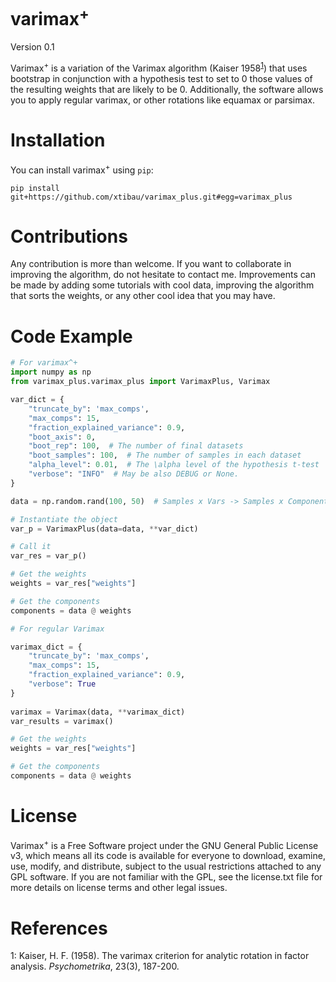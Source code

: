 # varimax<sup>+</sup>
Version 0.1


Varimax<sup>+</sup> is a variation of the Varimax algorithm (Kaiser 1958<sup>[1](#kaiser)</sup>) that uses bootstrap in conjunction with a hypothesis test to set to 0 those values of the resulting weights that are likely to be 0. Additionally, the software allows you to apply regular varimax, or other rotations like equamax or parsimax. 
# Installation
You can install varimax<sup>+</sup> using `pip`:

`pip install git+https://github.com/xtibau/varimax_plus.git#egg=varimax_plus`

# Contributions
Any contribution is more than welcome. If you want to collaborate in improving the algorithm, do not hesitate to contact me.  Improvements can be made by adding some tutorials with cool data, improving the algorithm that sorts the weights, or any other cool idea that you may have. 

# Code Example

```python
# For varimax^+
import numpy as np
from varimax_plus.varimax_plus import VarimaxPlus, Varimax

var_dict = {
    "truncate_by": 'max_comps',
    "max_comps": 15,
    "fraction_explained_variance": 0.9,
    "boot_axis": 0,
    "boot_rep": 100,  # The number of final datasets
    "boot_samples": 100,  # The number of samples in each dataset
    "alpha_level": 0.01,  # The \alpha level of the hypothesis t-test
    "verbose": "INFO"  # May be also DEBUG or None. 
}

data = np.random.rand(100, 50)  # Samples x Vars -> Samples x Components

# Instantiate the object
var_p = VarimaxPlus(data=data, **var_dict)

# Call it
var_res = var_p()

# Get the weights
weights = var_res["weights"]

# Get the components
components = data @ weights

# For regular Varimax

varimax_dict = {
    "truncate_by": 'max_comps',
    "max_comps": 15,
    "fraction_explained_variance": 0.9,
    "verbose": True
}
        
varimax = Varimax(data, **varimax_dict)
var_results = varimax()

# Get the weights
weights = var_res["weights"]

# Get the components
components = data @ weights
```

# License
Varimax<sup>+</sup> is a Free Software project under the GNU General Public License v3, which means all its code is available for everyone to download, examine, use, modify, and distribute, subject to the usual restrictions attached to any GPL software. If you are not familiar with the GPL, see the license.txt file for more details on license terms and other legal issues. 

# References

<a name="kaiser">1</a>: Kaiser, H. F. (1958). The varimax criterion for analytic rotation in factor analysis. _Psychometrika_, 23(3), 187-200.